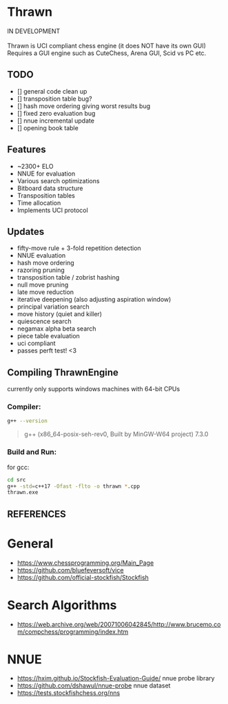 # Thrawn
IN DEVELOPMENT <br> <br>
Thrawn is UCI compliant chess engine (it does NOT have its own GUI) <br>
Requires a GUI engine such as CuteChess, Arena GUI, Scid vs PC etc.

## TODO
- [] general code clean up
- [] transposition table bug?
- [] hash move ordering giving worst results bug
- [] fixed zero evaluation bug
- [] nnue incremental update
- [] opening book table

## Features
- ~2300+ ELO
- NNUE for evaluation
- Various search optimizations
- Bitboard data structure
- Transposition tables
- Time allocation
- Implements UCI protocol

## Updates
- fifty-move rule + 3-fold repetition detection
- NNUE evaluation
- hash move ordering
- razoring pruning
- transposition table / zobrist hashing
- null move pruning
- late move reduction
- iterative deepening (also adjusting aspiration window)
- principal variation search
- move history (quiet and killer)
- quiescence search
- negamax alpha beta search
- piece table evaluation
- uci compliant
- passes perft test! <3

## Compiling ThrawnEngine
currently only supports windows machines with 64-bit CPUs

### Compiler:
```bash
g++ --version
```
> g++ (x86_64-posix-seh-rev0, Built by MinGW-W64 project) 7.3.0

### Build and Run:
for gcc: 
```bash
cd src
g++ -std=c++17 -Ofast -flto -o thrawn *.cpp
thrawn.exe
``` 

## REFERENCES
# General
- https://www.chessprogramming.org/Main_Page
- https://github.com/bluefeversoft/vice
- https://github.com/official-stockfish/Stockfish
# Search Algorithms
- https://web.archive.org/web/20071006042845/http://www.brucemo.com/compchess/programming/index.htm
# NNUE
- https://hxim.github.io/Stockfish-Evaluation-Guide/
nnue probe library
- https://github.com/dshawul/nnue-probe
nnue dataset
- https://tests.stockfishchess.org/nns

